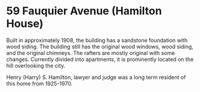 # 59 Fauquier Avenue (Hamilton House)

Built in approximately 1908, the building has a sandstone foundation with wood siding. The building still has the original wood windows, wood siding, and the original chimneys. The rafters are mostly original with some changes. Currently divided into apartments, it is prominently located on the hill overlooking the city.

Henry (Harry) S. Hamilton, lawyer and judge was a long term resident of this home from 1925-1970.
